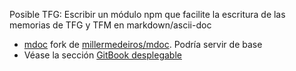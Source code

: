 Posible TFG: Escribir un módulo npm que facilite la escritura de las memorias de TFG y TFM en markdown/ascii-doc


* [mdoc](https://github.com/ULL-ESIT-GRADOII-TFG/mdoc) fork de [millermedeiros/mdoc](https://github.com/millermedeiros/mdoc). Podría servir de base
* Véase la sección [GitBook desplegable](desplegable-gitbook.md)
